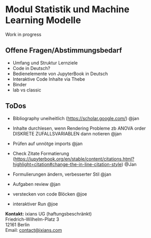 
# Modul Statistik und Machine Learning Modelle

Work in progress

## Offene Fragen/Abstimmungsbedarf

-   Umfang und Struktur Lernziele
-   Code in Deutsch?
-   Bedienelemente von JupyterBook in Deutsch
-   Interaktive Code Inhalte via Thebe
-   Binder
-   lab vs classic

## ToDos
- Bibliography uneiheitlich (https://scholar.google.com/) @jan 
- Inhalte durchlesen, wenn Rendering Probleme zb ANOVA order DISKRETE ZUFALLSVARIABLEN dann notieren @jan
- Prüfen auf unnötge imports @jan
- Check Zitate Formatierung (https://jupyterbook.org/en/stable/content/citations.html?highlight=citation#change-the-in-line-citation-style) @Jan
- Formulierungen ändern, verbesserter Stil @jan
- Aufgaben review @jan

- verstecken von code Blöcken @joe
- interaktiver Run @joe


**Kontakt:**
ixians UG (haftungsbeschränkt)\
Friedrich-Wilhelm-Platz 3\
12161 Berlin\
Email: <contact@ixians.com>

